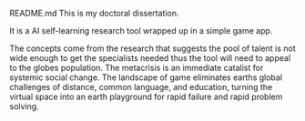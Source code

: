 README.md
This is my doctoral dissertation. 

It is a AI self-learning research tool wrapped up in a simple game app.

The concepts come from the research that suggests the pool of talent is not wide enough to get the specialists needed thus the tool will need to appeal to the globes population.
The metacrisis is an immediate catalist for systemic social change.
The landscape of game eliminates earths global challenges of distance, common language, and education, turning the virtual space into an earth playground for rapid failure and rapid problem solving. 

